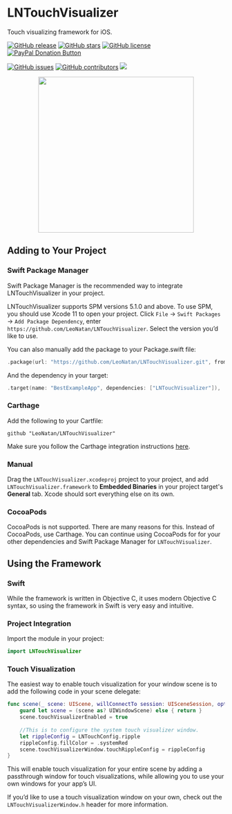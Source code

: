 # LNTouchVisualizer

Touch visualizing framework for iOS.

[![GitHub release](https://img.shields.io/github/release/LeoNatan/LNTouchVisualizer.svg)](https://github.com/LeoNatan/LNTouchVisualizer/releases) [![GitHub stars](https://img.shields.io/github/stars/LeoNatan/LNTouchVisualizer.svg)](https://github.com/LeoNatan/LNTouchVisualizer/stargazers) [![GitHub license](https://img.shields.io/badge/license-MIT-blue.svg)](https://raw.githubusercontent.com/LeoNatan/LNTouchVisualizer/master/LICENSE) <span class="badge-paypal"><a href="https://www.paypal.com/cgi-bin/webscr?cmd=_s-xclick&hosted_button_id=BR68NJEJXGWL6" title="Donate to this project using PayPal"><img src="https://img.shields.io/badge/paypal-donate-yellow.svg?style=flat" alt="PayPal Donation Button" /></a></span>

[![GitHub issues](https://img.shields.io/github/issues-raw/LeoNatan/LNTouchVisualizer.svg)](https://github.com/LeoNatan/LNTouchVisualizer/issues) [![GitHub contributors](https://img.shields.io/github/contributors/LeoNatan/LNPopupController.svg)](https://github.com/LeoNatan/LNTouchVisualizer/graphs/contributors) ![](https://img.shields.io/badge/swift%20package%20manager-compatible-green)

<p align="center"><img src="Supplements/touchvis.gif" width="360"/></p>



## Adding to Your Project

### Swift Package Manager

Swift Package Manager is the recommended way to integrate LNTouchVisualizer in your project.

LNTouchVisualizer supports SPM versions 5.1.0 and above. To use SPM, you should use Xcode 11 to open your project. Click `File` -> `Swift Packages` -> `Add Package Dependency`, enter `https://github.com/LeoNatan/LNTouchVisualizer`. Select the version you’d like to use.

You can also manually add the package to your Package.swift file:

```swift
.package(url: "https://github.com/LeoNatan/LNTouchVisualizer.git", from: "1.0")
```

And the dependency in your target:

```swift
.target(name: "BestExampleApp", dependencies: ["LNTouchVisualizer"]),
```

### Carthage

Add the following to your Cartfile:

```github "LeoNatan/LNTouchVisualizer"```

Make sure you follow the Carthage integration instructions [here](https://github.com/Carthage/Carthage#if-youre-building-for-ios-tvos-or-watchos).

### Manual

Drag the `LNTouchVisualizer.xcodeproj` project to your project, and add `LNTouchVisualizer.framework` to **Embedded Binaries** in your project target's **General** tab. Xcode should sort everything else on its own.

### CocoaPods

CocoaPods is not supported. There are many reasons for this. Instead of CocoaPods, use Carthage. You can continue using CocoaPods for for your other dependencies and Swift Package Manager for `LNTouchVisualizer`.

## Using the Framework

### Swift

While the framework is written in Objective C, it uses modern Objective C syntax, so using the framework in Swift is very easy and intuitive.

### Project Integration

Import the module in your project:

```swift
import LNTouchVisualizer
```

### Touch Visualization

The easiest way to enable touch visualization for your window scene is to add the following code in your scene delegate:

```swift
func scene(_ scene: UIScene, willConnectTo session: UISceneSession, options connectionOptions: UIScene.ConnectionOptions) {
	guard let scene = (scene as? UIWindowScene) else { return }
	scene.touchVisualizerEnabled = true
 
	//This is to configure the system touch visualizer window.
	let rippleConfig = LNTouchConfig.ripple
	rippleConfig.fillColor = .systemRed
	scene.touchVisualizerWindow.touchRippleConfig = rippleConfig
}
```

This will enable touch visualization for your entire scene by adding a passthrough window for touch visualizations, while allowing you to use your own windows for your app’s UI.

If you’d like to use a touch visualization window on your own, check out the `LNTouchVisualizerWindow.h` header for more information.



